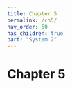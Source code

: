 ```yaml
---
title: Chapter 5
permalink: /ch5/
nav_order: 50
has_children: true
part: "System 2"
---
```

# Chapter 5
